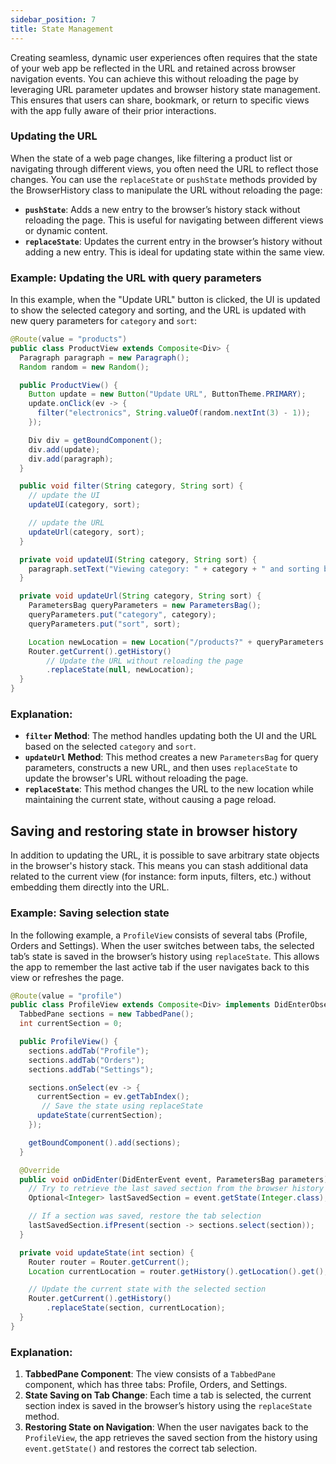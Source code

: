 ```yaml
---
sidebar_position: 7
title: State Management
---
```


Creating seamless, dynamic user experiences often requires that the state of your web app be reflected in the URL and retained across browser navigation events. You can achieve this without reloading the page by leveraging URL parameter updates and browser history state management. This ensures that users can share, bookmark, or return to specific views with the app fully aware of their prior interactions.

### Updating the URL

When the state of a web page changes, like filtering a product list or navigating through different views, you often need the URL to reflect those changes. You can use the `replaceState` or `pushState` methods provided by the BrowserHistory class to manipulate the URL without reloading the page:

- **`pushState`**: Adds a new entry to the browser’s history stack without reloading the page. This is useful for navigating between different views or dynamic content.
- **`replaceState`**: Updates the current entry in the browser’s history without adding a new entry. This is ideal for updating state within the same view.

### Example: Updating the URL with query parameters

In this example, when the "Update URL" button is clicked, the UI is updated to show the selected category and sorting, and the URL is updated with new query parameters for `category` and `sort`:

```java
@Route(value = "products")
public class ProductView extends Composite<Div> {
  Paragraph paragraph = new Paragraph();
  Random random = new Random();

  public ProductView() {
    Button update = new Button("Update URL", ButtonTheme.PRIMARY);
    update.onClick(ev -> {
      filter("electronics", String.valueOf(random.nextInt(3) - 1));
    });

    Div div = getBoundComponent();
    div.add(update);
    div.add(paragraph);
  }

  public void filter(String category, String sort) {
    // update the UI
    updateUI(category, sort);

    // update the URL
    updateUrl(category, sort);
  }

  private void updateUI(String category, String sort) {
    paragraph.setText("Viewing category: " + category + " and sorting by: " + sort);
  }

  private void updateUrl(String category, String sort) {
    ParametersBag queryParameters = new ParametersBag();
    queryParameters.put("category", category);
    queryParameters.put("sort", sort);

    Location newLocation = new Location("/products?" + queryParameters.getQueryString());
    Router.getCurrent().getHistory()
        // Update the URL without reloading the page
        .replaceState(null, newLocation);
  }
}
```

### Explanation:

- **`filter` Method**: The method handles updating both the UI and the URL based on the selected `category` and `sort`.
- **`updateUrl` Method**: This method creates a new `ParametersBag` for query parameters, constructs a new URL, and then uses `replaceState` to update the browser's URL without reloading the page.
- **`replaceState`**: This method changes the URL to the new location while maintaining the current state, without causing a page reload.

## Saving and restoring state in browser history

In addition to updating the URL, it is possible to save arbitrary state objects in the browser's history stack. This means you can stash additional data related to the current view (for instance: form inputs, filters, etc.) without embedding them directly into the URL.

### Example: Saving selection state

In the following example, a `ProfileView` consists of several tabs (Profile, Orders and Settings). When the user switches between tabs, the selected tab’s state is saved in the browser’s history using `replaceState`. This allows the app to remember the last active tab if the user navigates back to this view or refreshes the page.

```java
@Route(value = "profile")
public class ProfileView extends Composite<Div> implements DidEnterObserver {
  TabbedPane sections = new TabbedPane();
  int currentSection = 0;

  public ProfileView() {
    sections.addTab("Profile");
    sections.addTab("Orders");
    sections.addTab("Settings");

    sections.onSelect(ev -> {
      currentSection = ev.getTabIndex();
       // Save the state using replaceState
      updateState(currentSection);
    });

    getBoundComponent().add(sections);
  }

  @Override
  public void onDidEnter(DidEnterEvent event, ParametersBag parameters) {
    // Try to retrieve the last saved section from the browser history state
    Optional<Integer> lastSavedSection = event.getState(Integer.class);

    // If a section was saved, restore the tab selection
    lastSavedSection.ifPresent(section -> sections.select(section));
  }

  private void updateState(int section) {
    Router router = Router.getCurrent();
    Location currentLocation = router.getHistory().getLocation().get();

    // Update the current state with the selected section
    Router.getCurrent().getHistory()
        .replaceState(section, currentLocation);
  }
}
```

### Explanation:

1. **TabbedPane Component**: The view consists of a `TabbedPane` component, which has three tabs: Profile, Orders, and Settings.
2. **State Saving on Tab Change**: Each time a tab is selected, the current section index is saved in the browser’s history using the `replaceState` method.
3. **Restoring State on Navigation**: When the user navigates back to the `ProfileView`, the app retrieves the saved section from the history using `event.getState()` and restores the correct tab selection.
